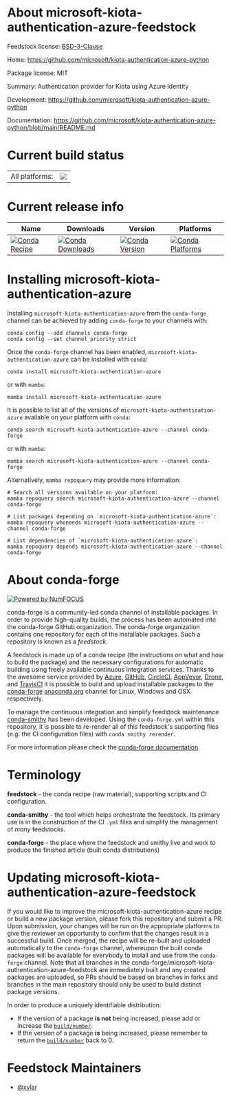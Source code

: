 About microsoft-kiota-authentication-azure-feedstock
====================================================

Feedstock license: [BSD-3-Clause](https://github.com/conda-forge/microsoft-kiota-authentication-azure-feedstock/blob/main/LICENSE.txt)

Home: https://github.com/microsoft/kiota-authentication-azure-python

Package license: MIT

Summary: Authentication provider for Kiota using Azure Identity

Development: https://github.com/microsoft/kiota-authentication-azure-python

Documentation: https://github.com/microsoft/kiota-authentication-azure-python/blob/main/README.md

Current build status
====================


<table><tr><td>All platforms:</td>
    <td>
      <a href="https://dev.azure.com/conda-forge/feedstock-builds/_build/latest?definitionId=22430&branchName=main">
        <img src="https://dev.azure.com/conda-forge/feedstock-builds/_apis/build/status/microsoft-kiota-authentication-azure-feedstock?branchName=main">
      </a>
    </td>
  </tr>
</table>

Current release info
====================

| Name | Downloads | Version | Platforms |
| --- | --- | --- | --- |
| [![Conda Recipe](https://img.shields.io/badge/recipe-microsoft--kiota--authentication--azure-green.svg)](https://anaconda.org/conda-forge/microsoft-kiota-authentication-azure) | [![Conda Downloads](https://img.shields.io/conda/dn/conda-forge/microsoft-kiota-authentication-azure.svg)](https://anaconda.org/conda-forge/microsoft-kiota-authentication-azure) | [![Conda Version](https://img.shields.io/conda/vn/conda-forge/microsoft-kiota-authentication-azure.svg)](https://anaconda.org/conda-forge/microsoft-kiota-authentication-azure) | [![Conda Platforms](https://img.shields.io/conda/pn/conda-forge/microsoft-kiota-authentication-azure.svg)](https://anaconda.org/conda-forge/microsoft-kiota-authentication-azure) |

Installing microsoft-kiota-authentication-azure
===============================================

Installing `microsoft-kiota-authentication-azure` from the `conda-forge` channel can be achieved by adding `conda-forge` to your channels with:

```
conda config --add channels conda-forge
conda config --set channel_priority strict
```

Once the `conda-forge` channel has been enabled, `microsoft-kiota-authentication-azure` can be installed with `conda`:

```
conda install microsoft-kiota-authentication-azure
```

or with `mamba`:

```
mamba install microsoft-kiota-authentication-azure
```

It is possible to list all of the versions of `microsoft-kiota-authentication-azure` available on your platform with `conda`:

```
conda search microsoft-kiota-authentication-azure --channel conda-forge
```

or with `mamba`:

```
mamba search microsoft-kiota-authentication-azure --channel conda-forge
```

Alternatively, `mamba repoquery` may provide more information:

```
# Search all versions available on your platform:
mamba repoquery search microsoft-kiota-authentication-azure --channel conda-forge

# List packages depending on `microsoft-kiota-authentication-azure`:
mamba repoquery whoneeds microsoft-kiota-authentication-azure --channel conda-forge

# List dependencies of `microsoft-kiota-authentication-azure`:
mamba repoquery depends microsoft-kiota-authentication-azure --channel conda-forge
```


About conda-forge
=================

[![Powered by
NumFOCUS](https://img.shields.io/badge/powered%20by-NumFOCUS-orange.svg?style=flat&colorA=E1523D&colorB=007D8A)](https://numfocus.org)

conda-forge is a community-led conda channel of installable packages.
In order to provide high-quality builds, the process has been automated into the
conda-forge GitHub organization. The conda-forge organization contains one repository
for each of the installable packages. Such a repository is known as a *feedstock*.

A feedstock is made up of a conda recipe (the instructions on what and how to build
the package) and the necessary configurations for automatic building using freely
available continuous integration services. Thanks to the awesome service provided by
[Azure](https://azure.microsoft.com/en-us/services/devops/), [GitHub](https://github.com/),
[CircleCI](https://circleci.com/), [AppVeyor](https://www.appveyor.com/),
[Drone](https://cloud.drone.io/welcome), and [TravisCI](https://travis-ci.com/)
it is possible to build and upload installable packages to the
[conda-forge](https://anaconda.org/conda-forge) [anaconda.org](https://anaconda.org/)
channel for Linux, Windows and OSX respectively.

To manage the continuous integration and simplify feedstock maintenance
[conda-smithy](https://github.com/conda-forge/conda-smithy) has been developed.
Using the ``conda-forge.yml`` within this repository, it is possible to re-render all of
this feedstock's supporting files (e.g. the CI configuration files) with ``conda smithy rerender``.

For more information please check the [conda-forge documentation](https://conda-forge.org/docs/).

Terminology
===========

**feedstock** - the conda recipe (raw material), supporting scripts and CI configuration.

**conda-smithy** - the tool which helps orchestrate the feedstock.
                   Its primary use is in the construction of the CI ``.yml`` files
                   and simplify the management of *many* feedstocks.

**conda-forge** - the place where the feedstock and smithy live and work to
                  produce the finished article (built conda distributions)


Updating microsoft-kiota-authentication-azure-feedstock
=======================================================

If you would like to improve the microsoft-kiota-authentication-azure recipe or build a new
package version, please fork this repository and submit a PR. Upon submission,
your changes will be run on the appropriate platforms to give the reviewer an
opportunity to confirm that the changes result in a successful build. Once
merged, the recipe will be re-built and uploaded automatically to the
`conda-forge` channel, whereupon the built conda packages will be available for
everybody to install and use from the `conda-forge` channel.
Note that all branches in the conda-forge/microsoft-kiota-authentication-azure-feedstock are
immediately built and any created packages are uploaded, so PRs should be based
on branches in forks and branches in the main repository should only be used to
build distinct package versions.

In order to produce a uniquely identifiable distribution:
 * If the version of a package **is not** being increased, please add or increase
   the [``build/number``](https://docs.conda.io/projects/conda-build/en/latest/resources/define-metadata.html#build-number-and-string).
 * If the version of a package **is** being increased, please remember to return
   the [``build/number``](https://docs.conda.io/projects/conda-build/en/latest/resources/define-metadata.html#build-number-and-string)
   back to 0.

Feedstock Maintainers
=====================

* [@xylar](https://github.com/xylar/)

